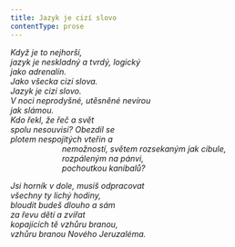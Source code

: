 ```yaml
---
title: Jazyk je cizí slovo
contentType: prose
---
```


<section>

_Když je to nejhorší,  
jazyk je neskladný a tvrdý, logický  
jako adrenalín.  
Jako všecka cizí slova.  
Jazyk je cizí slovo.  
V noci neprodyšné, utěsněné nevírou  
jak slámou.  
Kdo řekl, že řeč a svět  
spolu nesouvisí? Obezdil se  
plotem nespojitých vteřin a  
                       nemožností, světem rozsekaným jak cibule,  
                       rozpáleným na pánvi,  
                       pochoutkou kanibalů?_

</section>

<section>

_Jsi horník v dole, musíš odpracovat  
všechny ty lichý hodiny,  
bloudit budeš dlouho a sám  
za řevu dětí a zvířat  
kopajících tě vzhůru branou,  
vzhůru branou Nového Jeruzaléma._

</section>
